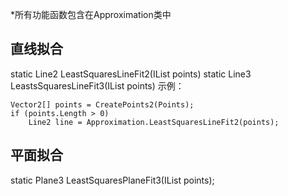 *所有功能函数包含在Approximation类中

## 直线拟合 ##

static Line2 LeastSquaresLineFit2(IList<Vector2> points)
static Line3 LeastsSquaresLineFit3(IList<Vector3> points)
示例：

	Vector2[] points = CreatePoints2(Points);
	if (points.Length > 0)
	    Line2 line = Approximation.LeastSquaresLineFit2(points);

## 平面拟合 ##

static Plane3 LeastSquaresPlaneFit3(IList<Vector3> points);

















